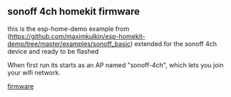 
## sonoff 4ch homekit firmware

this is the esp-home-demo example from (https://github.com/maximkulkin/esp-homekit-demo/tree/master/examples/sonoff_basic) extended for the sonoff 4ch device and ready to be flashed

When first run its starts as an AP named "sonoff-4ch", which lets you join your wifi network.

[firmware](src/firmware/sonoff_4ch.bin)